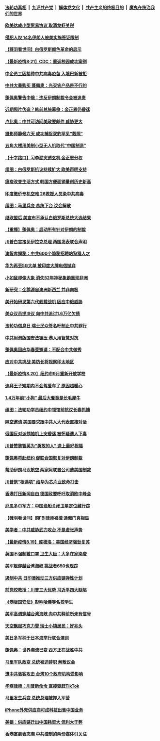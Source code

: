 ####  [法轮功真相](../../../../basic/blob/master/README.md?t=08220431) &nbsp;|&nbsp; [九评共产党](../../../../9ping.md/blob/master/README.md?t=08220431) &nbsp;|&nbsp; [解体党文化](../../../../jtdwh.md/blob/master/README.md?t=08220431)  &nbsp;|&nbsp; [共产主义的终极目的](../../../../gczydzjmd.md/blob/master/README.md?t=08220431) &nbsp;|&nbsp; [魔鬼在统治我们的世界](../../../../mgztzwmdsj.md/blob/master/README.md?t=08220431) 

#### [欧美达成小型贸易协议 取消龙虾关税](../pages/nsc418/n12348848.md?t=08220431) 

#### [侵犯人权 14名伊朗人被美实施签证限制](../pages/nsc418/n12348844.md?t=08220431) 

#### [【薇羽看世间】白俄罗斯颜色革命的启示](../pages/nsc418/n12348564.md?t=08220431) 

#### [【最新疫情8·21】CDC：重返校园成功案例](../pages/nsc418/n12347027.md?t=08220431) 

#### [中企员工因接种中共病毒疫苗 入境巴新被拒](../pages/nsc418/n12348521.md?t=08220431) 

#### [中共大量购买 蓬佩奥：光买农产品是不行的](../pages/nsc418/n12348404.md?t=08220431) 

#### [蓬佩奥警告中俄：违反伊朗制裁令会被追责](../pages/nsc418/n12348204.md?t=08220431) 

#### [近期照片伪造？韩前总统幕僚：金正恩仍昏迷](../pages/nsc418/n12347888.md?t=08220431) 

#### [卢比奥：中共可访问美政要邮件 威胁更大](../pages/nsc418/n12348195.md?t=08220431) 

#### [摄影师静候六天 成功捕捉双豹罕见“靓照”](../pages/nsc418/n12347077.md?t=08220431) 

#### [五角大楼用美制小型无人机取代“中国制造”](../pages/nsc418/n12347938.md?t=08220431) 

#### [【十字路口】习李勘灾透玄机 金正恩分权](../pages/nsc418/n12346968.md?t=08220431) 

#### [组图：白俄罗斯抗议持续扩大 欧美声明支持](../pages/nsc418/n12347703.md?t=08220431) 

#### [瘟疫改变生活方式 韩国方便面销量创历史新高](../pages/nsc418/n12346891.md?t=08220431) 

#### [印度撤侨专机空难 26救援人员染中共病毒](../pages/nsc418/n12346507.md?t=08220431) 

#### [组图：马里兵变 总统下台 议会解散](../pages/nsc418/n12345856.md?t=08220431) 

#### [继欧盟后 美宣布不承认白俄罗斯总统大选结果](../pages/nsc418/n12346331.md?t=08220431) 

#### [【重播】蓬佩奥：启动所有针对伊朗的制裁](../pages/nsc418/n12345633.md?t=08220431) 

#### [川普白宫接见伊拉克总理 两国发表联合声明](../pages/nsc418/n12346312.md?t=08220431) 

#### [澳智库揭秘：中共600个隐秘招聘站狩猎人才](../pages/nsc418/n12346015.md?t=08220431) 

#### [华为再丢5G大单 被印度大牌电信抛弃](../pages/nsc418/n12346067.md?t=08220431) 

#### [小如鼠却像大象 消失52年神秘象鼩重现非洲](../pages/nsc418/n12344903.md?t=08220431) 

#### [新研究：企鹅源自澳洲新西兰 并非南极](../pages/nsc418/n12344584.md?t=08220431) 

#### [美开始研发第六代舰载战机 因应中俄威胁](../pages/nsc418/n12345742.md?t=08220431) 

#### [美众议员提决议 向中共追讨1.6万亿欠债](../pages/nsc418/n12345637.md?t=08220431) 

#### [法轮功信息日 瑞士民众签名吁制止中共罪行](../pages/nsc418/n12343211.md?t=08220431) 

#### [中共用港版国安法镇压 港人用智慧对抗](../pages/nsc418/n12345439.md?t=08220431) 

#### [蓬佩奥回应华春莹邀请：不配合中共做秀](../pages/nsc418/n12345571.md?t=08220431) 

#### [应对中共挑战 美防长将视察印太地区](../pages/nsc418/n12345434.md?t=08220431) 

#### [【最新疫情8.20】纽约市9月重新开放学校](../pages/nsc418/n12344118.md?t=08220431) 

#### [迪拜王子短期内不会驾爱车了 原因超暖心](../pages/nsc418/n12342178.md?t=08220431) 

#### [1.4万年前“小狗” 最后大餐竟是长毛犀牛](../pages/nsc418/n12342013.md?t=08220431) 

#### [组图：法轮功学员纽约中领馆前抗议长春抓捕](../pages/nsc418/n12342571.md?t=08220431) 

#### [隔空邀请 美国要求跟中共人大代表直接对话](../pages/nsc418/n12345010.md?t=08220431) 

#### [俄国反对派领袖机上突昏迷 被怀疑遭人下毒](../pages/nsc418/n12344963.md?t=08220431) 

#### [川普赞黎智英为“勇敢的人” 送上最好祝福](../pages/nsc418/n12344965.md?t=08220431) 

#### [蓬佩奥将赴纽约 促联合国恢复对伊朗制裁](../pages/nsc418/n12344612.md?t=08220431) 

#### [帮助伊朗马汉航空 两家阿联酋公司遭美国制裁](../pages/nsc418/n12344087.md?t=08220431) 

#### [川普祭“核选项” 给华为芯片业致命打击](../pages/nsc418/n12343377.md?t=08220431) 

#### [香港打压新闻自由 德国政要呼吁取消欧中峰会](../pages/nsc418/n12343641.md?t=08220431) 

#### [厄瓜多尔军方：中国渔船关闭卫星定位藏行踪](../pages/nsc418/n12343793.md?t=08220431) 

#### [【薇羽看世间】前FBI律师被控 通俄门真相显](../pages/nsc418/n12343630.md?t=08220431) 

#### [美学者：中共威胁武力攻台 不是虚张声势](../pages/nsc418/n12343440.md?t=08220431) 

#### [【最新疫情8.19】库德洛：美国经济强劲复苏](../pages/nsc418/n12341064.md?t=08220431) 

#### [英国不强制戴口罩 卫生大臣：大多在家染疫](../pages/nsc418/n12343290.md?t=08220431) 

#### [美军舰穿越台湾海峡 挑战者650也现踪](../pages/nsc418/n12343037.md?t=08220431) 

#### [遏制中共 日印澳推动三方供应链弹性计划](../pages/nsc418/n12343102.md?t=08220431) 

#### [前党校教授：川普三大优势 习近平四大缺陷](../pages/nsc418/n12343019.md?t=08220431) 

#### [《港版国安法》影响哈佛等名校学生](../pages/nsc418/n12342999.md?t=08220431) 

#### [美军高调穿越台湾海峡 向中共释前所未有信号](../pages/nsc418/n12343056.md?t=08220431) 

#### [天空飘起巧克力雪 瑞士小镇居民：好兆头](../pages/nsc418/n12342915.md?t=08220431) 

#### [美日多军种于日本海举行联合演训](../pages/nsc418/n12342465.md?t=08220431) 

#### [蓬佩奥：世界潮流已变 西方正在战胜中共](../pages/nsc418/n12342345.md?t=08220431) 

#### [马里军队政变 总统被迫辞职 解散议会](../pages/nsc418/n12342267.md?t=08220431) 

#### [遭中共骇客攻击 台湾10个政府机构受影响](../pages/nsc418/n12342135.md?t=08220431) 

#### [华裔律师：川普新命令 直接驱赶TikTok](../pages/nsc418/n12341007.md?t=08220431) 

#### [马里发生兵变 总统总理被押入军营](../pages/nsc418/n12340966.md?t=08220431) 

#### [iPhone外壳供应商可成科技出售中国业务](../pages/nsc418/n12340896.md?t=08220431) 

#### [美银：供应链迁出中国耗资大 但利大于弊](../pages/nsc418/n12340330.md?t=08220431) 

#### [香港富豪表态潮 中共控制的两份媒体引关注](../pages/nsc418/n12340464.md?t=08220431) 

